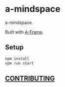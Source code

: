 # a-mindspace

a-mindspace.

Built with [A-Frame](https://aframe.io).

## Setup

```sh
npm install
npm run start
```

## [CONTRIBUTING](CONTRIBUTING.md) 